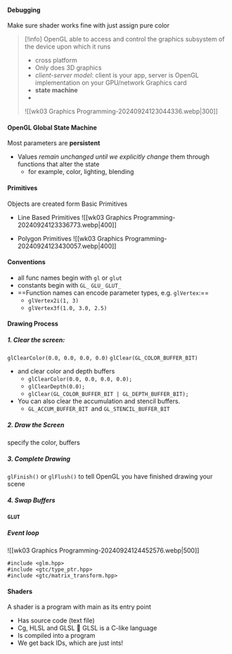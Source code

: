 #### Debugging
Make sure shader works fine with just assign pure color

>[!info] OpenGL
>able to access and control the graphics subsystem of the device upon which it runs
>* cross platform
>* Only does 3D graphics
>* *client-server model*:
> 	 client is your app, server is OpenGL implementation on your GPU/network Graphics card
> * **state machine**
> * 
> ![[wk03 Graphics Programming-20240924123044336.webp|300]]

#### OpenGL Global State Machine
Most parameters are **persistent**
- Values *remain unchanged until we explicitly change* them through functions that alter the state
	- for example, color, lighting, blending

#### Primitives
Objects are created form Basic Primitives
- Line Based Primitives
	![[wk03 Graphics Programming-20240924123336773.webp|400]]
* Polygon Primitives
  ![[wk03 Graphics Programming-20240924123430057.webp|400]]

#### Conventions
- all func names begin with `gl` or `glut`
- constants begin with `GL_` `GLU_` `GLUT_`
- ==Function names can encode parameter types, e.g. `glVertex`:==
	- `glVertex2i(1, 3)`
	- `glVertex3f(1.0, 3.0, 2.5)`

#### Drawing Process
##### 1. Clear the screen:
`glClearColor(0.0, 0.0, 0.0, 0.0)`
`glClear(GL_COLOR_BUFFER_BIT)`
- and clear color and depth buffers
  - `glClearColor(0.0, 0.0, 0.0, 0.0);` 
  - `glClearDepth(0.0);` 
  - `glClear(GL_COLOR_BUFFER_BIT | GL_DEPTH_BUFFER_BIT);`
- You can also clear the accumulation and stencil buffers. 
  - `GL_ACCUM_BUFFER_BIT `and `GL_STENCIL_BUFFER_BIT`
##### 2. Draw the Screen
specify the color, buffers

##### 3. Complete Drawing
`glFinish()` or `glFlush()` to tell OpenGL you have finished drawing your scene

##### 4. Swap Buffers


#### `GLUT`
##### Event loop
![[wk03 Graphics Programming-20240924124452576.webp|500]]

```
#include <glm.hpp>
#include <gtc/type_ptr.hpp>
#include <gtc/matrix_transform.hpp>
```

#### Shaders
A shader is a program with main as its entry point 
- Has source code (text file)
- Cg, HLSL and GLSL  GLSL is a C-like language
- Is compiled into a program 
- We get back IDs, which are just ints!
